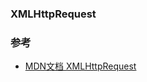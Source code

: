 
### XMLHttpRequest

### 参考
- [MDN文档 XMLHttpRequest](https://developer.mozilla.org/zh-CN/docs/Web/API/XMLHttpRequest)